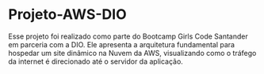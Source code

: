 # Projeto-AWS-DIO
Esse projeto foi realizado como parte do Bootcamp Girls Code Santander em parceria com a DIO. Ele apresenta a arquitetura fundamental para hospedar um site dinâmico na Nuvem da AWS, visualizando como o tráfego da internet é direcionado até o servidor da aplicação.
